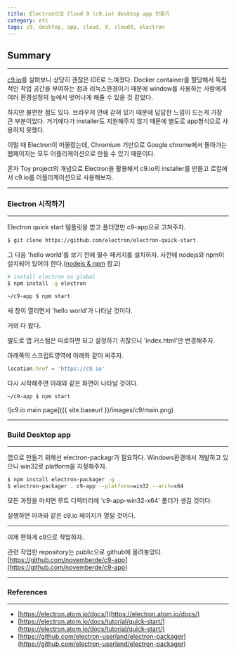```yaml
---
title: Electron으로 Cloud 9 (c9.io) desktop app 만들기
category: etc
tags: c9, desktop, app, cloud, 9, cloud9, electron
---
```

## Summary
---
[c9.io](https://c9.io/)를 살펴보니 상당히 괜찮은 IDE로 느껴졌다.
Docker container를 할당해서 독립적인 작업 공간을 부여하는 점과
리눅스환경이기 때문에 window를 사용하는 사람에게 여러 환경설정의
늪에서 벗어나게 해줄 수 있을 것 같았다.

하지만 불편한 점도 있다. 브라우저 안에 갇혀 있기 때문에 답답한 느낌이 드는게 가장 큰 부분이었다.
거기에다가 installer도 지원해주지 않기 때문에 별도로 app형식으로 사용하지 못했다.

이럴 때 Electron이 떠올랐는데, Chromium 기반으로 Google chrome에서 돌아가는 웹페이지는
모두 어플리케이션으로 만들 수 있기 때문이다.

혼자 Toy project의 개념으로 Electron을 활용해서 c9.io의 installer를 만들고 로컬에서
c9.io를 어플리케이션으로 사용해보자.

---
### Electron 시작하기
---

Electron quick start 템플릿을 받고 폴더명만 c9-app으로 고쳐주자.

```bash
$ git clone https://github.com/electron/electron-quick-start
```

그 다음 'hello world'를 보기 전에 필수 패키지를 설치하자.
사전에 nodejs와 npm이 설치되어 있어야 한다.([nodejs & npm](https://nodejs.org/ko/download/package-manager/) 참고)

```bash
# install electron as global
$ npm install -g electron

~/c9-app $ npm start
```

새 창이 열리면서 'hello world'가 나타날 것이다.

거의 다 왔다.

별도로 앱 커스텀은 따로하면 되고 설정하기 귀찮으니 'index.html'만 변경해주자.

아래쪽의 스크립트영역에 아래와 같이 써주자.

```javascript
location.href = 'https://c9.io'
```

다시 시작해주면 아래와 같은 화면이 나타날 것이다.

```bash
~/c9-app $ npm start
```

![c9.io main page]({{ site.baseurl }}/images/c9/main.png)

---
### Build Desktop app
---

앱으로 만들기 위해선 electron-packagr가 필요하다.
Windows환경에서 개발하고 있으니 win32로 platform을 지정해주자.

```bash
$ npm install electron-packager -g
$ electron-packager . c9-app --platform=win32 --arch=x64
```

모든 과정을 마치면 루트 디렉터리에 'c9-app-win32-x64' 폴더가 생길 것이다.

실행하면 아까와 같은 c9.io 페이지가 열릴 것이다.

---

이제 편하게 c9으로 작업하자.

관련 작업한 repository는 public으로 github에 올려놓았다.
[https://github.com/novemberde/c9-app](https://github.com/novemberde/c9-app)

---
### References
---

- [https://electron.atom.io/docs/](https://electron.atom.io/docs/)
- [https://electron.atom.io/docs/tutorial/quick-start/](https://electron.atom.io/docs/tutorial/quick-start/)
- [https://github.com/electron-userland/electron-packager](https://github.com/electron-userland/electron-packager)